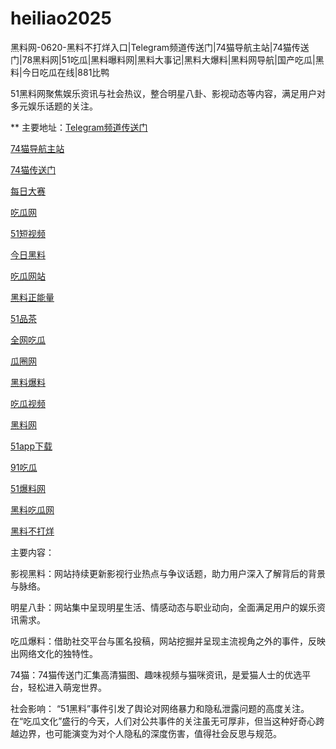 # heiliao2025
黑料网-0620-黑料不打烊入口|Telegram频道传送门|74猫导航主站|74猫传送门|78黑料网|51吃瓜|黑料曝料网|黑料大事记|黑料大爆料|黑料网导航|国产吃瓜|黑料|今日吃瓜在线|881比鸭

51黑料网聚焦娱乐资讯与社会热议，整合明星八卦、影视动态等内容，满足用户对多元娱乐话题的关注。

** 主要地址：<a href="https://74mao.com/">Telegram频道传送门</a>

<a href="https://74mao.com/">74猫导航主站</a>

<a href="https://74mao.com/">74猫传送门</a>

<a href="https://pc1-26.pages.dev/">每日大赛</a>

<a href="https://cg1-39.pages.dev/">吃瓜网</a>

<a href="https://pc2-25.pages.dev/">51短视频</a>

<a href="https://pc10-24.pages.dev/">今日黑料</a>

<a href="https://cg1-27.pages.dev/">吃瓜网站</a>

<a href="https://cg8-12.pages.dev/">黑料正能量</a>

<a href="https://pc8-34.pages.dev/">51品茶</a>

<a href="https://cg4-21.pages.dev/">全网吃瓜</a>

<a href="https://cg6-21.pages.dev/">瓜圈网</a>

<a href="https://cg5-24.pages.dev/">黑料爆料</a>

<a href="https://cg9-07.pages.dev/">吃瓜视频</a>

<a href="https://heiliaowangjin.pages.dev/">黑料网</a>

<a href="https://xiazaianzhuang.pages.dev/">51app下载</a>

<a href="https://91chiguazhongxin.pages.dev/">91吃瓜</a>

<a href="https://jinrichigua01.pages.dev/">51爆料网</a>

<a href="https://chiguaqunzhongde.pages.dev/">黑料吃瓜网</a>

<a href="https://heiliaobudayang01.pages.dev/">黑料不打烊</a>

主要内容：

影视黑料：网站持续更新影视行业热点与争议话题，助力用户深入了解背后的背景与脉络。

明星八卦：网站集中呈现明星生活、情感动态与职业动向，全面满足用户的娱乐资讯需求。

吃瓜爆料：借助社交平台与匿名投稿，网站挖掘并呈现主流视角之外的事件，反映出网络文化的独特性。

74猫：74猫传送门汇集高清猫图、趣味视频与猫咪资讯，是爱猫人士的优选平台，轻松进入萌宠世界。

社会影响：
“51黑料”事件引发了舆论对网络暴力和隐私泄露问题的高度关注。在“吃瓜文化”盛行的今天，人们对公共事件的关注虽无可厚非，但当这种好奇心跨越边界，也可能演变为对个人隐私的深度伤害，值得社会反思与规范。
